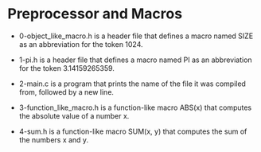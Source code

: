 # Preprocessor and Macros #

* 0-object_like_macro.h is a header file that defines a macro named SIZE as an abbreviation for the token 1024.

* 1-pi.h is a header file that defines a macro named PI as an abbreviation for the token 3.14159265359.

* 2-main.c is a program that prints the name of the file it was compiled from, followed by a new line.

* 3-function_like_macro.h is a function-like macro ABS(x) that computes the absolute value of a number x.

* 4-sum.h is a function-like macro SUM(x, y) that computes the sum of the numbers x and y.
